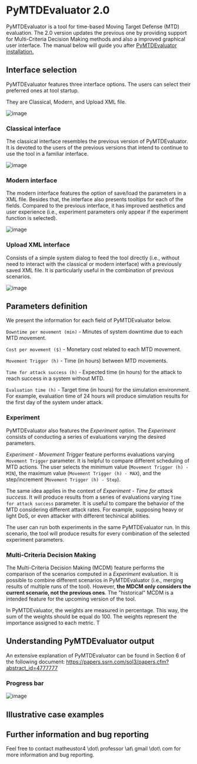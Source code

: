 # PyMTDEvaluator 2.0

PyMTDEvaluator is a tool for time-based Moving Target Defense (MTD) evaluation. The 2.0 version updates the previous one by providing support for Multi-Criteria Decision Making methods and also a improved graphical user interface. The manual below will guide you after [PyMTDEvaluator installation.](https://github.com/matheustor4/PyMTDEvaluator2/blob/main/README.md#installation) 

## Interface selection

PyMTDEvaluator features three interface options. The users can select their preferred ones at tool startup. 

They are Classical, Modern, and Upload XML file.

![image](https://github.com/user-attachments/assets/70c734ff-4099-4820-9fea-7411e9ce488e)

### Classical interface

The classical interface resembles the previous version of PyMTDEvaluator. It is devoted to the users of the previous versions that intend to continue to use the tool in a familiar interface. 

![image](https://github.com/user-attachments/assets/65f9fd44-7e2c-4d4e-a6f8-a99d20226dac)

### Modern interface

The modern interface features the option of save/load the parameters in a XML file. Besides that, the interface also presents tooltips for each of the fields. Compared to the previous interface, it has improved aesthetics and user experience (i.e., experiment parameters only appear if the experiment function is selected).  

![image](https://github.com/user-attachments/assets/0656184e-3f98-48d0-b0a4-d63e5ff0701b)

### Upload XML interface

Consists of a simple system dialog to feed the tool directly (i.e., without need to interact with the classical or modern interface) with a previously saved XML file. It is particularly useful in the combination of previous scenarios. 

![image](https://github.com/user-attachments/assets/4a76df22-a8cb-4cea-86bc-a9791270b29f)

## Parameters definition

We present the information for each field of PyMTDEvaluator below.

`Downtime per movement (min)` - Minutes of system downtime due to each MTD movement.

`Cost per movement ($)` - Monetary cost related to each MTD movement.

`Movement Trigger (h)` - Time (in hours) between MTD movements.

`Time for attack success (h)` - Expected time (in hours) for the attack to reach success in a system without MTD.

`Evaluation time (h)` - Target time (in hours) for the simulation environment. For example, evaluation time of 24 hours will produce simulation results for the first day of the system under attack.


### Experiment

PyMTDEvaluator also features the *Experiment* option. The *Experiment* consists of conducting a series of evaluations varying the desired parameters. 

*Experiment - Movement Trigger* feature performs evaluations varying `Movement Trigger` parameter. It is helpful to compare different scheduling of MTD actions. The user selects the minimum value (`Movement Trigger (h) - MIN`), the maximum value (`Movement Trigger (h) - MAX`), and the step/increment (`Movement Trigger (h) - Step`). 

The same idea applies in the context of *Experiment - Time for attack success*. It will produce results from a series of evaluations varying `Time for attack success` parameter. It is useful to compare the behavior of the MTD considering different attack rates. For example, supposing heavy or light DoS, or even attacker with different techinical abilities.

The user can run both experiments in the same PyMTDEvaluator run. In this scenario, the tool will produce results for every combination of the selected experiment parameters. 

### Multi-Criteria Decision Making

The Multi-Criteria Decision Making (MCDM) feature performs the comparison of the scenarios computed in a *Experiment* evaluation. It is possible to combine different scenarios in PyMTDEvaluator (i.e., merging results of multiple runs of the tool). However, **the MDCM only considers the current scenario, not the previous ones**. The "historical" MCDM is a intended feature for the upcoming version of the tool.

In PyMTDEvaluator, the weights are measured in percentage. This way, the sum of the weights should be equal do 100. The weights represent the importance assigned to each metric. T

## Understanding PyMTDEvaluator output

An extensive explanation of PyMTDEvaluator can be found in Section 6 of the following document: https://papers.ssrn.com/sol3/papers.cfm?abstract_id=4777777 

### Progress bar
![image](https://github.com/user-attachments/assets/57944b10-9317-4d20-9b66-4e2965e888c7)



## Illustrative case examples

## Further information and bug reporting

Feel free to contact matheustor4 \dot\ professor \at\ gmail \dot\ com for more information and bug reporting. 




